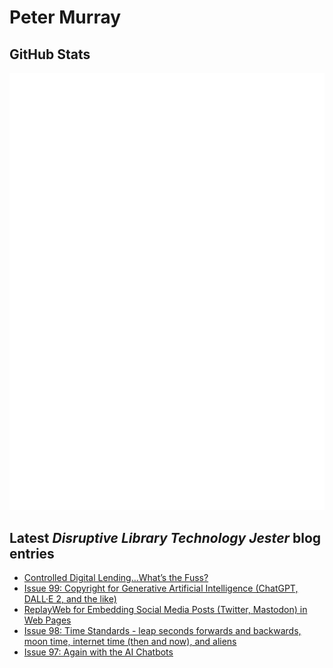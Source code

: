 # Peter Murray

## GitHub Stats
![Metrics](/github-metrics.svg)


## Latest _Disruptive Library Technology Jester_ blog entries
<!-- BLOG-POST-LIST:START -->
- [Controlled Digital Lending…What’s the Fuss?](https://dltj.org/article/cdl-code4lib/)
- [Issue 99: Copyright for Generative Artificial Intelligence &lpar;ChatGPT, DALL·E 2, and the like&rpar;](https://dltj.org/article/issue-99-copyright-and-ai/)
- [ReplayWeb for Embedding Social Media Posts &lpar;Twitter, Mastodon&rpar; in Web Pages](https://dltj.org/article/replayweb-for-social-media/)
- [Issue 98: Time Standards - leap seconds forwards and backwards, moon time, internet time &lpar;then and now&rpar;, and aliens](https://dltj.org/article/issue-98-time-standards/)
- [Issue 97: Again with the AI Chatbots](https://dltj.org/article/issue-97-large-language-models/)
<!-- BLOG-POST-LIST:END -->


[LinkedIn]: https://www.linkedin.com/in/datagazetteer "LinkedIn"
[Twitter]: https://twitter.com/DataG "Twitter"
[blog]: https://dltj.org/ "Blog"
